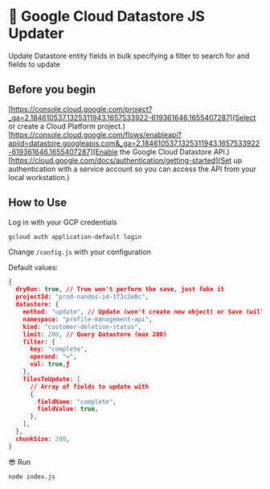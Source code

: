 # 🎯 Google Cloud Datastore JS Updater

Update Datastore entity fields in bulk specifying a filter to search for and fields to update

## Before you begin

[https://console.cloud.google.com/project?_ga=2.184610537.1325311943.1657533922-619361646.1655407287](Select or create a Cloud Platform project.)
[https://console.cloud.google.com/flows/enableapi?apiid=datastore.googleapis.com&_ga=2.184610537.1325311943.1657533922-619361646.1655407287](Enable the Google Cloud Datastore API.)
[https://cloud.google.com/docs/authentication/getting-started](Set up authentication with a service account so you can access the API from your local workstation.)

## How to Use

Log in with your GCP credentials

`gcloud auth application-default login`

Change `/config.js` with your configuration

Default values:

```json
{
  dryRun: true, // True won't perform the save, just fake it
  projectId: "prod-nandos-id-1f3c2e0c",
  datastore: {
    method: "update", // Update (won't create new object) or Save (will upsert the object)
    namespace: "profile-management-api",
    kind: "customer-deletion-status",
    limit: 200, // Query Datastore (max 200)
    filter: {
      key: "complete",
      operand: "=",
      val: true,ƒ
    },
    filesToUpdate: [
      // Array of fields to update with
      {
        fieldName: "complete",
        fieldValue: true,
      },
    ],
  },
  chunkSize: 200,
}
```

😎 Run

`node index.js`
